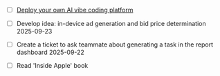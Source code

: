 - [ ] [Deploy your own AI vibe coding platform](https://blog.cloudflare.com/deploy-your-own-ai-vibe-coding-platform/)

- [ ] Develop idea: in-device ad generation and bid price determination 2025-09-23
- [ ] Create a ticket to ask teammate about generating a task in the report dashboard 2025-09-22
- [ ] Read 'Inside Apple' book